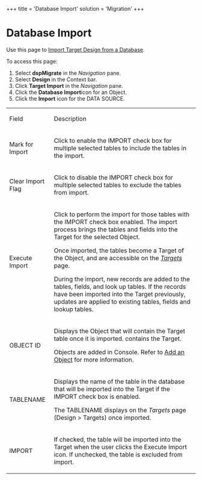 +++
title = 'Database Import'
solution = 'Migration'
+++

# Database Import

<div class="use">

Use this page to [Import Target Design from a
Database](../Use_Cases/Import_from_a_Database).

</div>

To access this page:

1.  Select <span style="font-weight: bold;">dspMigrate</span> in the
    <span style="font-style: italic;">Navigation</span> pane.
2.  Select <span style="font-weight: bold;">Design </span>in the Context
    bar.
3.  Click <span style="font-weight: bold;">Target Import</span> in the
    <span style="font-style: italic;">Navigation</span> pane.
4.  Click the <span style="font-weight: bold;">Database
    Import</span>icon for an Object.
5.  Click the **Import** icon for the DATA SOURCE.

<table>
<tbody>
<tr class="odd">
<td><p>Field</p></td>
<td><p>Description</p></td>
</tr>
<tr class="even">
<td><p>Mark for Import</p></td>
<td><p>Click to enable the IMPORT check box for multiple selected tables to include the tables in the import.</p></td>
</tr>
<tr class="odd">
<td><p>Clear Import Flag</p></td>
<td><p>Click to disable the IMPORT check box for multiple selected tables to exclude the tables from import.</p></td>
</tr>
<tr class="even">
<td><p>Execute Import</p></td>
<td><p>Click to perform the import for those tables with the IMPORT check box enabled. The import process brings the tables and fields into the Target for the selected Object.</p>
<p>Once imported, the tables become a Target of the Object, and are accessible on the <span style="font-style: italic;"><a href="Targets_H_Design">Targets</a></span> page.</p>
<p>During the import, new records are added to the tables, fields, and look up tables. If the records have been imported into the Target previously, updates are applied to existing tables, fields and lookup tables.</p></td>
</tr>
<tr class="odd">
<td><p>OBJECT ID</p></td>
<td><p>Displays the Object that will contain the Target table once it is imported. contains the Target.</p>
<p>Objects are added in Console. Refer to <a href="../../Console/Use_Cases/Add_Elements_Separately#Add3">Add an Object</a> for more information.</p></td>
</tr>
<tr class="even">
<td><p>TABLENAME</p></td>
<td><p>Displays the name of the table in the database that will be imported into the Target if the IMPORT check box is enabled.</p>
<p>The TABLENAME displays on the <span style="font-style: italic;">Targets</span> page (Design &gt; Targets) once imported.</p></td>
</tr>
<tr class="odd">
<td><p>IMPORT</p></td>
<td><p>If checked, the table will be imported into the Target when the user clicks the Execute Import icon. If unchecked, the table is excluded from import.</p></td>
</tr>
</tbody>
</table>
